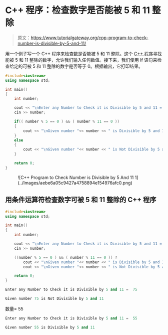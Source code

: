 # C++ 程序：检查数字是否能被 5 和 11 整除

> 原文：<https://www.tutorialgateway.org/cpp-program-to-check-number-is-divisible-by-5-and-11/>

用一个例子写一个 C++ 程序来检查数是否能被 5 和 11 整除。这个 [C++ 程序](https://www.tutorialgateway.org/cpp-programs/)寻找能被 5 和 11 整除的数字，允许我们输入任何数值。接下来，我们使用 If 语句来检查给定的可被 5 和 11 整除的数字是否等于 0。根据输出，它打印结果。

```cpp
#include<iostream>
using namespace std;

int main()
{
	int number;

	cout << "\nEnter any Number to Check it is Divisible by 5 and 11 =  ";
	cin >> number;

	if(( number % 5 == 0 ) && ( number % 11 == 0 ))
	{
		cout << "\nGiven number "<< number << " is Divisible by 5 and 11";
	}
	else
	{
		cout << "\nGiven number "<< number << " is Not Divisible by 5 and 11";
	}

 	return 0;
}
```

<figure class="wp-block-image size-large">![C++ Program to Check Number is Divisible by 5 And 11 1](../Images/aebe6a05c9427a4758894e154976afc0.png)</figure>

## 用条件运算符检查数字可被 5 和 11 整除的 C++ 程序

```cpp
#include<iostream>
using namespace std;

int main()
{
	int number;

	cout << "\nEnter any Number to Check it is Divisible by 5 and 11 =  ";
	cin >> number;

	((number % 5 == 0 ) && ( number % 11 == 0 )) ? 
		cout << "\nGiven number "<< number << " is Divisible by 5 and 11" :
		cout << "\nGiven number "<< number << " is Not Divisible by 5 and 11";

 	return 0;
}
```

```cpp
Enter any Number to Check it is Divisible by 5 and 11 =  75

Given number 75 is Not Divisible by 5 and 11
```

数量= 55

```cpp
Enter any Number to Check it is Divisible by 5 and 11 =  55

Given number 55 is Divisible by 5 and 11
```